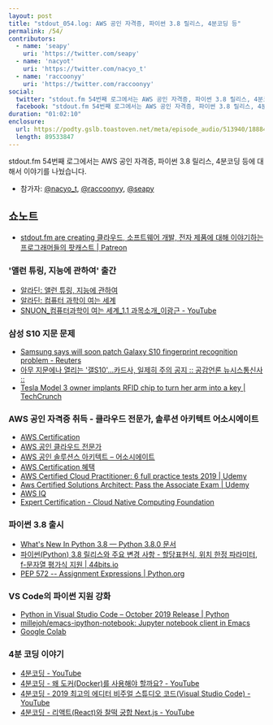 ```yaml
---
layout: post
title: "stdout_054.log: AWS 공인 자격증, 파이썬 3.8 릴리스, 4분코딩 등"
permalink: /54/
contributors:
  - name: 'seapy'
    uri: 'https://twitter.com/seapy'
  - name: 'nacyot'
    uri: 'https://twitter.com/nacyo_t'
  - name: 'raccoonyy'
    uri: 'https://twitter.com/raccoonyy'
social:
  twitter: "stdout.fm 54번째 로그에서는 AWS 공인 자격증, 파이썬 3.8 릴리스, 4분코딩 등에 대해서 이야기를 나눴습니다."
  facebook: "stdout.fm 54번째 로그에서는 AWS 공인 자격증, 파이썬 3.8 릴리스, 4분코딩 등에 대해서 이야기를 나눴습니다."
duration: "01:02:10"
enclosure:
  url: https://podty.gslb.toastoven.net/meta/episode_audio/513940/188843_1571635675205.mp3
  length: 89533847
---
```


stdout.fm 54번째 로그에서는 AWS 공인 자격증, 파이썬 3.8 릴리스, 4분코딩 등에 대해서 이야기를 나눴습니다.

* 참가자: [@nacyo_t][nac], [@raccoonyy][rac], [@seapy][sea]

[nac]: https://twitter.com/nacyo_t
[rac]: https://twitter.com/raccoonyy
[sea]: https://twitter.com/seapy

## 쇼노트
* [stdout.fm are creating 클라우드, 소프트웨어 개발, 전자 제품에 대해 이야기하는 프로그래머들의 팟캐스트 \| Patreon](https://www.patreon.com/stdoutfm)

### '앨런 튜링, 지능에 관하여' 출간
* [알라딘: 앨런 튜링, 지능에 관하여](https://www.aladin.co.kr/shop/wproduct.aspx?ItemId=198322526)
* [알라딘: 컴퓨터 과학이 여는 세계](https://www.aladin.co.kr/shop/wproduct.aspx?ItemId=59715228)
* [SNUON_컴퓨터과학이 여는 세계_1.1 과목소개_이광근 - YouTube](https://www.youtube.com/watch?v=HTWSPoDLmHI&list=PL0Nf1KJu6Ui7yoc9RQ2TiiYL9Z0MKoggH)

### 삼성 S10 지문 문제
* [Samsung says will soon patch Galaxy S10 fingerprint recognition problem - Reuters](https://www.reuters.com/article/us-samsung-elec-smartphone/samsung-to-patch-galaxy-s10-fingerprint-problem-idUSKBN1WW0Q5)
* [아무 지문에나 열리는 '갤S10'…카드사, 일제히 주의 공지 :: 공감언론 뉴시스통신사 ::](http://www.newsis.com/view/?id=NISX20191018_0000803357)
* [Tesla Model 3 owner implants RFID chip to turn her arm into a key \| TechCrunch](https://techcrunch.com/2019/08/10/tesla-model-3-owner-implants-rfid-chip-to-turn-her-arm-into-a-key/)

### AWS 공인 자격증 취득 - 클라우드 전문가, 솔루션 아키텍트 어소시에이트
* [AWS Certification](https://aws.amazon.com/ko/certification/?nav=tc&loc=3)
* [AWS 공인 클라우드 전문가](https://aws.amazon.com/ko/certification/certified-cloud-practitioner/)
* [AWS 공인 솔루션스 아키텍트 – 어소시에이트](https://aws.amazon.com/ko/certification/certified-solutions-architect-associate/)
* [AWS Certification 혜택](https://aws.amazon.com/ko/certification/benefits/)
* [AWS Certified Cloud Practitioner: 6 full practice tests 2019 \| Udemy](https://www.udemy.com/course/aws-certified-cloud-practitioner-practice-test/)
* [Aws Certified Solutions Architect: Pass the Associate Exam \| Udemy](https://www.udemy.com/course/aws-certified-solutions-architect-associate/)
* [AWS IQ](https://aws.amazon.com/ko/iq/)
* [Expert Certification - Cloud Native Computing Foundation](https://www.cncf.io/certification/cka/)

### 파이썬 3.8 출시
* [What's New In Python 3.8 — Python 3.8.0 문서](https://docs.python.org/ko/3.8/whatsnew/3.8.html)
* [파이썬(Python) 3.8 릴리스와 주요 변경 사항 - 할당표현식, 위치 한정 파라미터, f-문자열 평가식 지원 \| 44bits.io](https://www.44bits.io/ko/post/python-3-8-release-note-summary)
* [PEP 572 -- Assignment Expressions \| Python.org](https://www.python.org/dev/peps/pep-0572/)

### VS Code의 파이썬 지원 강화
* [Python in Visual Studio Code – October 2019 Release \| Python](https://devblogs.microsoft.com/python/python-in-visual-studio-code-october-2019-release/)
* [millejoh/emacs-ipython-notebook: Jupyter notebook client in Emacs](https://github.com/millejoh/emacs-ipython-notebook)
* [Google Colab](https://colab.research.google.com/)

### 4분 코딩 이야기
* [4분코딩 - YouTube](https://www.youtube.com/playlist?list=PLIUCBpK1dpsNbqvMRDip7XluyIpnwB1Af)
* [4분코딩 - 왜 도커(Docker)를 사용해야 할까요? - YouTube](https://www.youtube.com/watch?v=3FcFL2C3ME8)
* [4분코딩 - 2019 최고의 에디터 비주얼 스튜디오 코드(Visual Studio Code) - YouTube](https://www.youtube.com/watch?v=iNXTXefTsrs)
* [4분코딩 - 리액트(React)와 찰떡 궁합 Next.js - YouTube](https://www.youtube.com/watch?v=jg2ha2RIWN0)
